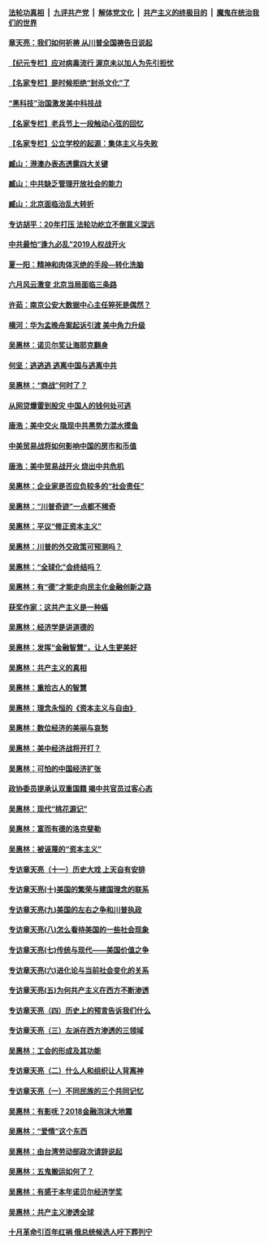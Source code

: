 

####  [法轮功真相](../../../../basic/blob/master/README.md?t=06270802) &nbsp;|&nbsp; [九评共产党](../../../../9ping.md/blob/master/README.md?t=06270802) &nbsp;|&nbsp; [解体党文化](../../../../jtdwh.md/blob/master/README.md?t=06270802)  &nbsp;|&nbsp; [共产主义的终极目的](../../../../gczydzjmd.md/blob/master/README.md?t=06270802) &nbsp;|&nbsp; [魔鬼在统治我们的世界](../../../../mgztzwmdsj.md/blob/master/README.md?t=06270802) 

#### [章天亮：我们如何祈祷 从川普全国祷告日说起](../pages/nsc423/n11944627.md?t=06270802) 

#### [【纪元专栏】应对病毒流行 渥京未以加人为先引担忧](../pages/nsc423/n11875714.md?t=06270802) 

#### [【名家专栏】是时候拒绝“封杀文化”了](../pages/nsc423/n11814093.md?t=06270802) 

#### [“黑科技”治国激发美中科技战](../pages/nsc423/n11638056.md?t=06270802) 

#### [【名家专栏】老兵节上一段触动心弦的回忆](../pages/nsc423/n11646016.md?t=06270802) 

#### [【名家专栏】公立学校的起源：集体主义与失败](../pages/nsc423/n11601833.md?t=06270802) 

#### [臧山：港澳办表态透露四大关键](../pages/nsc423/n11421628.md?t=06270802) 

#### [臧山：中共缺乏管理开放社会的能力](../pages/nsc423/n11407457.md?t=06270802) 

#### [臧山：北京面临治乱大转折](../pages/nsc423/n11406895.md?t=06270802) 

#### [专访胡平：20年打压 法轮功屹立不倒意义深远](../pages/nsc423/n11398800.md?t=06270802) 

#### [中共最怕“逢九必乱”2019人权战开火](../pages/nsc423/n11385248.md?t=06270802) 

#### [夏一阳：精神和肉体灭绝的手段—转化洗脑](../pages/nsc423/n11368250.md?t=06270802) 

#### [六月风云激变 北京当局面临三条路](../pages/nsc423/n11313668.md?t=06270802) 

#### [许茹：南京公安大数据中心主任猝死是偶然？](../pages/nsc423/n11064744.md?t=06270802) 

#### [横河：华为孟晚舟案起诉引渡 美中角力升级](../pages/nsc423/n11027230.md?t=06270802) 

#### [吴惠林：诺贝尔奖让海耶克翻身](../pages/nsc423/n10890049.md?t=06270802) 

#### [何坚：逃逃逃 逃离中国与逃离中共](../pages/nsc423/n10592891.md?t=06270802) 

#### [吴惠林：“商战”何时了？](../pages/nsc423/n10573558.md?t=06270802) 

#### [从网贷爆雷到股灾 中国人的钱何处可逃](../pages/nsc423/n10572800.md?t=06270802) 

#### [唐浩：美中交火 隐现中共黑势力混水摸鱼](../pages/nsc423/n10544040.md?t=06270802) 

#### [中美贸易战将如何影响中国的房市和币值](../pages/nsc423/n10543697.md?t=06270802) 

#### [唐浩：美中贸易战开火 烧出中共危机](../pages/nsc423/n10540126.md?t=06270802) 

#### [吴惠林：企业家是否应负较多的“社会责任”](../pages/nsc423/n10535022.md?t=06270802) 

#### [吴惠林：“川普奇迹”一点都不稀奇](../pages/nsc423/n10512808.md?t=06270802) 

#### [吴惠林：平议“修正资本主义”](../pages/nsc423/n10495724.md?t=06270802) 

#### [吴惠林：川普的外交政策可预测吗？](../pages/nsc423/n10462387.md?t=06270802) 

#### [吴惠林：“全球化”会终结吗？](../pages/nsc423/n10452838.md?t=06270802) 

#### [吴惠林：有“德”才能走向民主化金融创新之路](../pages/nsc423/n10432292.md?t=06270802) 

#### [获奖作家：这共产主义是一种癌](../pages/nsc423/n10431541.md?t=06270802) 

#### [吴惠林：经济学是讲道德的](../pages/nsc423/n10398014.md?t=06270802) 

#### [吴惠林：发挥“金融智慧”，让人生更美好](../pages/nsc423/n10375019.md?t=06270802) 

#### [吴惠林：共产主义的真相](../pages/nsc423/n10351394.md?t=06270802) 

#### [吴惠林：重拾古人的智慧](../pages/nsc423/n10337691.md?t=06270802) 

#### [吴惠林：理念永恒的《资本主义与自由》](../pages/nsc423/n10316274.md?t=06270802) 

#### [吴惠林：数位经济的美丽与哀愁](../pages/nsc423/n10292946.md?t=06270802) 

#### [吴惠林：美中经济战将开打？](../pages/nsc423/n10258825.md?t=06270802) 

#### [吴惠林：可怕的中国经济扩张](../pages/nsc423/n10219147.md?t=06270802) 

#### [政协委员提承认双重国籍 揭中共官员过客心态](../pages/nsc423/n10208809.md?t=06270802) 

#### [吴惠林：现代“桃花源记”](../pages/nsc423/n10185234.md?t=06270802) 

#### [吴惠林：富而有德的洛克斐勒](../pages/nsc423/n10142264.md?t=06270802) 

#### [吴惠林：被诬蔑的“资本主义”](../pages/nsc423/n10124816.md?t=06270802) 

#### [专访章天亮（十一）历史大戏 上天自有安排](../pages/nsc423/n10094905.md?t=06270802) 

#### [专访章天亮(十)美国的繁荣与建国理念的联系](../pages/nsc423/n10094899.md?t=06270802) 

#### [专访章天亮(九)美国的左右之争和川普执政](../pages/nsc423/n10094889.md?t=06270802) 

#### [专访章天亮(八)怎么看待美国的一些社会现象](../pages/nsc423/n10094857.md?t=06270802) 

#### [专访章天亮(七)传统与现代——美国价值之争](../pages/nsc423/n10093140.md?t=06270802) 

#### [专访章天亮(六)进化论与当前社会变化的关系](../pages/nsc423/n10092036.md?t=06270802) 

#### [专访章天亮(五)为何共产主义在西方不断渗透](../pages/nsc423/n10083620.md?t=06270802) 

#### [专访章天亮（四）历史上的预言告诉我们什么](../pages/nsc423/n10083606.md?t=06270802) 

#### [专访章天亮（三）左派在西方渗透的三领域](../pages/nsc423/n10081115.md?t=06270802) 

#### [吴惠林：工会的形成及其功能](../pages/nsc423/n10080633.md?t=06270802) 

#### [专访章天亮（二）什么人和组织让人背离神](../pages/nsc423/n10076637.md?t=06270802) 

#### [专访章天亮（一）不同民族的三个共同记忆](../pages/nsc423/n10074188.md?t=06270802) 

#### [吴惠林：有影呒？2018金融泡沫大地震](../pages/nsc423/n10040534.md?t=06270802) 

#### [吴惠林：“爱情”这个东西](../pages/nsc423/n10019423.md?t=06270802) 

#### [吴惠林：由台湾劳动部政次请辞说起](../pages/nsc423/n9979679.md?t=06270802) 

#### [吴惠林：五鬼搬运如何了？](../pages/nsc423/n9925338.md?t=06270802) 

#### [吴惠林：有感于本年诺贝尔经济学奖](../pages/nsc423/n9871883.md?t=06270802) 

#### [吴惠林：共产主义渗透全球](../pages/nsc423/n9812748.md?t=06270802) 

#### [十月革命引百年红祸 俄总统候选人吁下葬列宁](../pages/nsc423/n9810182.md?t=06270802) 

